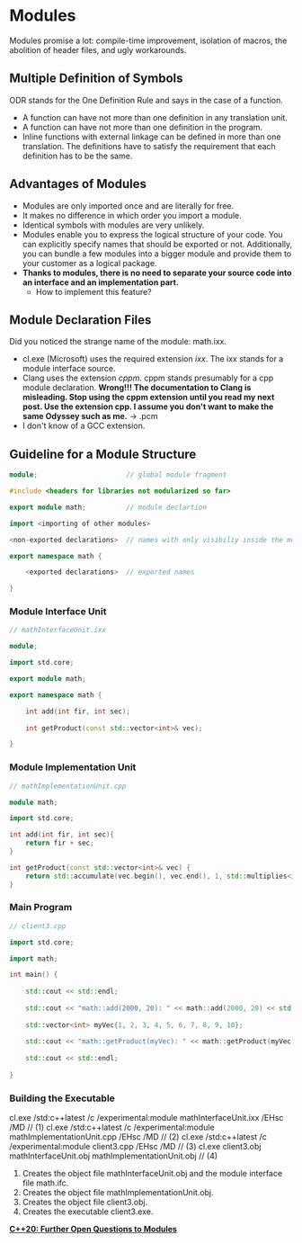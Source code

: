 # Modules
Modules promise a lot: compile-time improvement, isolation of macros, the abolition of header files, and ugly workarounds.

## Multiple Definition of Symbols
ODR stands for the One Definition Rule and says in the case of a function.

* A function can have not more than one definition in any translation unit.
* A function can have not more than one definition in the program.
* Inline functions with external linkage can be defined in more than one translation. The definitions have to satisfy the requirement that each definition has to be the same.

## Advantages of Modules
* Modules are only imported once and are literally for free.
* It makes no difference in which order you import a module.
* Identical symbols with modules are very unlikely.
* Modules enable you to express the logical structure of your code. You can explicitly specify names that should be exported or not. Additionally, you can bundle a few modules into a bigger module and provide them to your customer as a logical package.
* **Thanks to modules, there is no need to separate your source code into an interface and an implementation part.**
  * How to implement this feature?


## Module Declaration Files
Did you noticed the strange name of the module: math.ixx.

* cl.exe (Microsoft) uses the required extension *ixx*. The ixx stands for a module interface source.
* Clang uses the extension *cppm*. cppm stands presumably for a cpp module declaration. **Wrong!!! The documentation to Clang is misleading. Stop using the cppm extension until you read my next post. Use the extension cpp. I assume you don't want to make the same Odyssey such as me.**  -> .pcm
* I don't know of a GCC extension.


## Guideline for a Module Structure
~~~c++
module;                      // global module fragment

#include <headers for libraries not modularized so far>

export module math;          // module declartion 

import <importing of other modules> 

<non-exported declarations>  // names with only visibiliy inside the module

export namespace math {

    <exported declarations>  // exported names 

}
~~~

### Module Interface Unit
~~~c++
// mathInterfaceUnit.ixx

module;                   

import std.core;                            

export module math;       

export namespace math {

    int add(int fir, int sec);
 
    int getProduct(const std::vector<int>& vec);

}
~~~

### Module Implementation Unit
~~~c++
// mathImplementationUnit.cpp

module math;

import std.core;

int add(int fir, int sec){
    return fir + sec;
}

int getProduct(const std::vector<int>& vec) {
    return std::accumulate(vec.begin(), vec.end(), 1, std::multiplies<int>());
}
~~~

### Main Program
~~~c++
// client3.cpp

import std.core;

import math;

int main() {
    
    std::cout << std::endl;   
   
    std::cout << "math::add(2000, 20): " << math::add(2000, 20) << std::endl;
    
    std::vector<int> myVec{1, 2, 3, 4, 5, 6, 7, 8, 9, 10};
    
    std::cout << "math::getProduct(myVec): " << math::getProduct(myVec) << std::endl;
    
    std::cout << std::endl;
   
}
~~~

### Building the Executable
cl.exe /std:c++latest /c /experimental:module mathInterfaceUnit.ixx /EHsc /MD      // (1)
cl.exe /std:c++latest /c /experimental:module mathImplementationUnit.cpp /EHsc /MD // (2)
cl.exe /std:c++latest /c /experimental:module client3.cpp /EHsc /MD                // (3)
cl.exe client3.obj mathInterfaceUnit.obj mathImplementationUnit.obj                // (4)

1. Creates the object file mathInterfaceUnit.obj and the module interface file math.ifc.
2. Creates the object file mathImplementationUnit.obj.
3. Creates the object file client3.obj.
4. Creates the executable client3.exe.


**[C++20: Further Open Questions to Modules](https://www.modernescpp.com/index.php/c-20-open-questions-to-modules)**